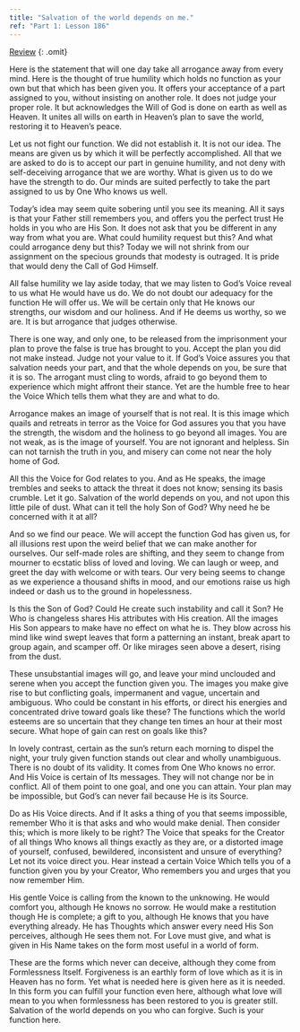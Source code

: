 ```yaml
---
title: "Salvation of the world depends on me."
ref: "Part 1: Lesson 186"
---
```


<a class="hide-review" href="/acim/workbook/l206/#l186">Review</a>
{: .omit}

Here is the statement that will one day take all arrogance away from
every mind. Here is the thought of true humility which holds no function
as your own but that which has been given you. It offers your acceptance
of a part assigned to you, without insisting on another role. It does
not judge your proper role. It but acknowledges the Will of God is done
on earth as well as Heaven. It unites all wills on earth in Heaven’s
plan to save the world, restoring it to Heaven’s peace.

Let us not fight our function. We did not establish it. It is not our
idea. The means are given us by which it will be perfectly accomplished.
All that we are asked to do is to accept our part in genuine humility,
and not deny with self-deceiving arrogance that we are worthy. What is
given us to do we have the strength to do. Our minds are suited
perfectly to take the part assigned to us by One Who knows us well.

Today’s idea may seem quite sobering until you see its meaning. All it
says is that your Father still remembers you, and offers you the perfect
trust He holds in you who are His Son. It does not ask that you be
different in any way from what you are. What could humility request but
this? And what could arrogance deny but this? Today we will not shrink
from our assignment on the specious grounds that modesty is outraged. It
is pride that would deny the Call of God Himself.

All false humility we lay aside today, that we may listen to God’s Voice
reveal to us what He would have us do. We do not doubt our adequacy for
the function He will offer us. We will be certain only that He knows our
strengths, our wisdom and our holiness. And if He deems us worthy, so we
are. It is but arrogance that judges otherwise.

There is one way, and only one, to be released from the imprisonment
your plan to prove the false is true has brought to you. Accept the plan
you did not make instead. Judge not your value to it. If God’s Voice
assures you that salvation needs your part, and that the whole depends
on you, be sure that it is so. The arrogant must cling to words, afraid
to go beyond them to experience which might affront their stance. Yet
are the humble free to hear the Voice Which tells them what they are and
what to do.

Arrogance makes an image of yourself that is not real. It is this image
which quails and retreats in terror as the Voice for God assures you
that you have the strength, the wisdom and the holiness to go beyond all
images. You are not weak, as is the image of yourself. You are not
ignorant and helpless. Sin can not tarnish the truth in you, and misery
can come not near the holy home of God.

All this the Voice for God relates to you. And as He speaks, the image
trembles and seeks to attack the threat it does not know; sensing its
basis crumble. Let it go. Salvation of the world depends on you, and not
upon this little pile of dust. What can it tell the holy Son of God? Why
need he be concerned with it at all?

And so we find our peace. We will accept the function God has given us,
for all illusions rest upon the weird belief that we can make another
for ourselves. Our self-made roles are shifting, and they seem to change
from mourner to ecstatic bliss of loved and loving. We can laugh or weep,
and greet the day with welcome or with tears. Our very being seems to
change as we experience a thousand shifts in mood, and our emotions
raise us high indeed or dash us to the ground in hopelessness.

Is this the Son of God? Could He create such instability and call it
Son? He Who is changeless shares His attributes with His creation. All
the images His Son appears to make have no effect on what he is. They
blow across his mind like wind swept leaves that form a patterning an
instant, break apart to group again, and scamper off. Or like mirages
seen above a desert, rising from the dust.

These unsubstantial images will go, and leave your mind unclouded and
serene when you accept the function given you. The images you make give
rise to but conflicting goals, impermanent and vague, uncertain and
ambiguous. Who could be constant in his efforts, or direct his energies
and concentrated drive toward goals like these? The functions which the
world esteems are so uncertain that they change ten times an hour at
their most secure. What hope of gain can rest on goals like this?

In lovely contrast, certain as the sun’s return each morning to dispel
the night, your truly given function stands out clear and
wholly unambiguous. There is no doubt of its validity. It comes from One
Who knows no error. And His Voice is certain of Its messages. They will
not change nor be in conflict. All of them point to one goal, and one
you can attain. Your plan may be impossible, but God’s can never fail
because He is its Source.

Do as His Voice directs. And if It asks a thing of you that seems
impossible, remember Who it is that asks and who would make denial. Then
consider this; which is more likely to be right? The Voice that speaks
for the Creator of all things Who knows all things exactly as they are,
or a distorted image of yourself, confused, bewildered, inconsistent and
unsure of everything? Let not its voice direct you. Hear instead a
certain Voice Which tells you of a function given you by your Creator,
Who remembers you and urges that you now remember Him.

His gentle Voice is calling from the known to the unknowing. He would
comfort you, although He knows no sorrow. He would make a restitution
though He is complete; a gift to you, although He knows that you have
everything already. He has Thoughts which answer every need His Son
perceives, although He sees them not. For Love must give, and what is
given in His Name takes on the form most useful in a world of form.

These are the forms which never can deceive, although they come from
Formlessness Itself. Forgiveness is an earthly form of love which as it
is in Heaven has no form. Yet what is needed here is given here as it is
needed. In this form you can fulfill your function even here, although
what love will mean to you when formlessness has been restored to you is
greater still. Salvation of the world depends on you who can forgive.
Such is your function here.

